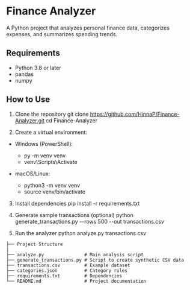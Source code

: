 # Finance Analyzer
A Python project that analyzes personal finance data, categorizes expenses, and summarizes spending trends.  

## Requirements
- Python 3.8 or later
- pandas
- numpy

## How to Use

1. Clone the repository
git clone https://github.com/HinnaP/Finance-Analyzer.git
cd Finance-Analyzer

2. Create a virtual environment:
- Windows (PowerShell):
    - py -m venv venv
    - venv\Scripts\Activate

- macOS/Linux:
    - python3 -m venv venv
    - source venv/bin/activate

3. Install dependencies
pip install -r requirements.txt

4. Generate sample transactions (optional)
python generate_transactions.py --rows 500 --out transactions.csv

5. Run the analyzer
python analyze.py transactions.csv

``` bash│
├── Project Structure
|
├── analyze.py               # Main analysis script
├── generate_transactions.py # Script to create synthetic CSV data
├── transactions.csv         # Example dataset
├── categories.json          # Category rules
├── requirements.txt         # Dependencies
└── README.md                # Project documentation
